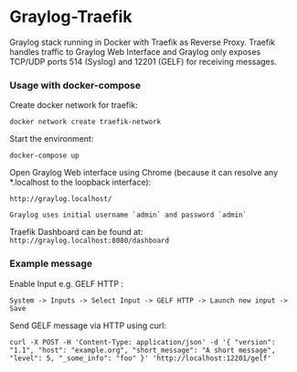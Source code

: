# Graylog-Traefik
Graylog stack running in Docker with Traefik as Reverse Proxy. Traefik handles traffic to Graylog Web Interface and Graylog only exposes TCP/UDP ports 514 (Syslog) and 12201 (GELF) for receiving messages.

### Usage with docker-compose
Create docker network for traefik:
```
docker network create traefik-network
```
Start the environment:
```
docker-compose up
```
Open Graylog Web interface using Chrome (because it can resolve any *.localhost to the loopback interface): 
```
http://graylog.localhost/

Graylog uses initial username `admin` and password `admin`
```

Traefik Dashboard can be found at: `http://graylog.localhost:8080/dashboard`

### Example message
Enable Input e.g. GELF HTTP :
```
System -> Inputs -> Select Input -> GELF HTTP -> Launch new input -> Save
```
Send GELF message via HTTP using curl:
```
curl -X POST -H 'Content-Type: application/json' -d '{ "version": "1.1", "host": "example.org", "short_message": "A short message", "level": 5, "_some_info": "foo" }' 'http://localhost:12201/gelf'
```